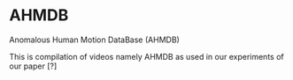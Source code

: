 # AHMDB
Anomalous Human Motion DataBase (AHMDB)

This is compilation of videos namely AHMDB as used in our experiments of our paper [?]
